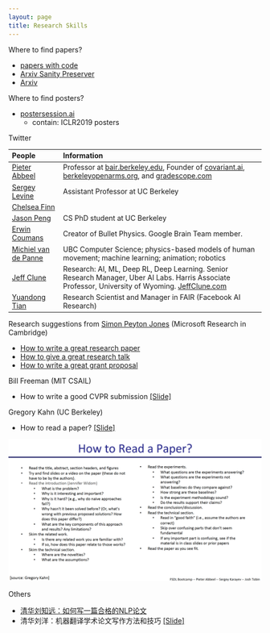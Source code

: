 ```yaml
---
layout: page
title: Research Skills
---
```


Where to find papers?
- [papers with code](https://www.paperswithcode.com/)
- [Arxiv Sanity Preserver](http://www.arxiv-sanity.com/)
- [Arxiv](https://arxiv.org/)


Where to find posters?
- [postersession.ai](https://postersession.ai/)
	- contain: ICLR2019 posters


Twitter

| People | Information|
| :------ |:--- |
| [Pieter Abbeel](https://twitter.com/pabbeel) | Professor at [bair.berkeley.edu](https://bair.berkeley.edu), Founder of [covariant.ai](http://covariant.ai), [berkeleyopenarms.org](https://www.berkeleyopenarms.org/), and [gradescope.com](http://gradescope.com)|
| [Sergey Levine](https://twitter.com/svlevine) | Assistant Professor at UC Berkeley|
| [Chelsea Finn](https://twitter.com/chelseabfinn) | |
| [Jason Peng](https://twitter.com/xbpeng4) | CS PhD student at UC Berkeley|
| [Erwin Coumans](https://twitter.com/erwincoumans) | Creator of Bullet Physics. Google Brain Team member.|
| [Michiel van de Panne](https://twitter.com/Mvandepanne) | UBC Computer Science; physics-based models of human movement; machine learning; animation; robotics | 
| [Jeff Clune](https://twitter.com/jeffclune) | Research: AI, ML, Deep RL, Deep Learning. Senior Research Manager, Uber AI Labs. Harris Associate Professor, University of Wyoming. [JeffClune.com](http://JeffClune.com) |
| [Yuandong Tian](https://twitter.com/tydsh?lang=en) | Research Scientist and Manager in FAIR (Facebook AI Research)|



Research suggestions from [Simon Peyton Jones](https://www.microsoft.com/en-us/research/people/simonpj/) (Microsoft Research in Cambridge)
- [How to write a great research paper](https://www.microsoft.com/en-us/research/academic-program/write-great-research-paper/)
- [How to give a great research talk](https://www.microsoft.com/en-us/research/academic-program/give-great-research-talk/)
- [How to write a great grant proposal](https://www.microsoft.com/en-us/research/academic-program/how-to-write-a-great-research-proposal/)


Bill Freeman (MIT CSAIL)
- How to write a good CVPR submission [[Slide]](/topics/data/write_a_good_paper.pdf)


Gregory Kahn (UC Berkeley)
- How to read a paper? [[Slide]](/topics/data/how_to_read_a_paper.pdf)

<p style="text-align:center">
<img src="/topics/img/how_to_read_a_paper.png" />
</p>


Others
- [清华刘知远：如何写一篇合格的NLP论文](https://zhuanlan.zhihu.com/p/58752815)
- 清华刘洋：机器翻译学术论⽂写作⽅法和技巧 [[Slide]](http://nlp.csai.tsinghua.edu.cn/~ly/talks/cwmt14_tut.pdf)